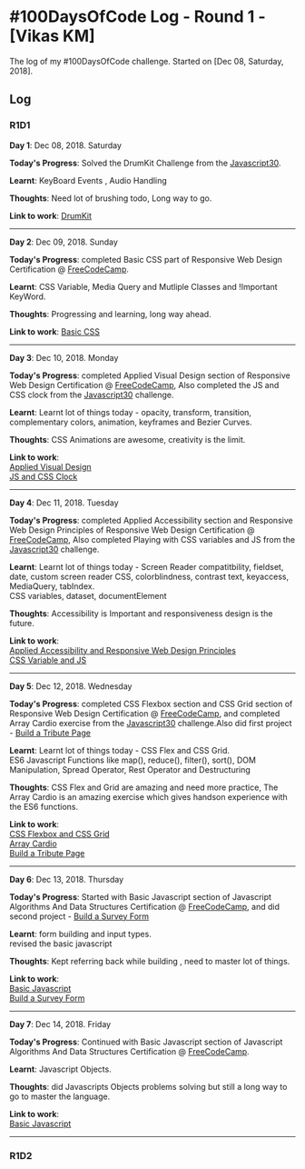 # #100DaysOfCode Log - Round 1 - [Vikas KM]

The log of my #100DaysOfCode challenge. Started on [Dec 08, Saturday, 2018].

## Log

### R1D1 
<strong>Day 1</strong>: Dec 08, 2018. Saturday

<strong>Today's Progress</strong>: Solved the DrumKit Challenge from the <a href="https://javascript30.com/" target="_blank">Javascript30</a>.

<strong>Learnt</strong>: KeyBoard Events , Audio Handling
  
<strong>Thoughts</strong>: Need lot of brushing todo, Long way to go.

<strong>Link to work</strong>: <a href="https://github.com/Vikas-KM/JavaScript30/tree/master/01%20-%20JavaScript%20Drum%20Kit" rel="nofollow">DrumKit</a>
<hr/>


<strong>Day 2</strong>: Dec 09, 2018. Sunday

<strong>Today's Progress</strong>: completed Basic CSS part of Responsive Web Design Certification @ <a href="https://www.freecodecamp.org" target="_blank">FreeCodeCamp</a>.

<strong>Learnt</strong>: CSS Variable, Media Query and Mutliple Classes and !Important KeyWord.
  
<strong>Thoughts</strong>: Progressing and learning, long way ahead.

<strong>Link to work</strong>: <a href="https://www.freecodecamp.org/vikaskm" rel="nofollow">Basic CSS</a>
<hr/>


<strong>Day 3</strong>: Dec 10, 2018. Monday

<strong>Today's Progress</strong>: completed Applied Visual Design section of Responsive Web Design Certification @ <a href="https://www.freecodecamp.org" target="_blank">FreeCodeCamp</a>, Also completed the JS and CSS clock from the <a href="https://javascript30.com/" target="_blank">Javascript30</a> challenge.


<strong>Learnt</strong>: Learnt lot of things today - opacity, transform, transition, complementary colors, 
animation, keyframes and Bezier Curves.
  
<strong>Thoughts</strong>: CSS Animations are awesome, creativity is the limit.

<strong>Link to work</strong>:<br/>
<a href="https://www.freecodecamp.org/vikaskm" rel="nofollow">Applied Visual Design</a><br/>
<a href="https://github.com/Vikas-KM/JavaScript30/tree/master/02%20-%20JS%20and%20CSS%20Clock" rel="nofollow">JS and CSS Clock</a>
<hr/>


<strong>Day 4</strong>: Dec 11, 2018. Tuesday

<strong>Today's Progress</strong>: completed Applied Accessibility section and Responsive Web Design Principles of Responsive Web Design Certification @ <a href="https://www.freecodecamp.org" target="_blank">FreeCodeCamp</a>, Also completed Playing with CSS variables and JS from the <a href="https://javascript30.com/" target="_blank">Javascript30</a> challenge.

<strong>Learnt</strong>: Learnt lot of things today - Screen Reader compatitbility, fieldset, date, custom screen reader CSS, colorblindness, contrast text, keyaccess, MediaQuery, tabIndex.<br/>
CSS variables, dataset, documentElement
  
<strong>Thoughts</strong>: Accessibility is Important and responsiveness design is the future.

<strong>Link to work</strong>:<br/>
<a href="https://www.freecodecamp.org/vikaskm" rel="nofollow">Applied Accessibility and Responsive Web Design Principles</a><br/>
<a href="https://github.com/Vikas-KM/JavaScript30/tree/master/03%20-%20CSS%20Variables" rel="nofollow">CSS Variable and JS</a>
<hr/>


<strong>Day 5</strong>: Dec 12, 2018. Wednesday

<strong>Today's Progress</strong>: completed CSS Flexbox section and CSS Grid section of Responsive Web Design Certification @ <a href="https://www.freecodecamp.org" target="_blank">FreeCodeCamp</a>, and completed Array Cardio exercise from the <a href="https://javascript30.com/" target="_blank">Javascript30</a> challenge.Also did first project - <a href="https://codepen.io/VIkasKM/full/roVgBW" target="_blank">Build a Tribute Page</a>

<strong>Learnt</strong>: Learnt lot of things today - CSS Flex and CSS Grid.<br/>
ES6 Javascript Functions like map(), reduce(), filter(), sort(), DOM Manipulation, Spread Operator, Rest Operator and Destructuring
  
<strong>Thoughts</strong>: CSS Flex and Grid are amazing and need more practice, The Array Cardio is an amazing exercise which gives handson experience with the ES6 functions.

<strong>Link to work</strong>:<br/>
<a href="https://www.freecodecamp.org/vikaskm" rel="nofollow">CSS Flexbox and CSS Grid</a><br/>
<a href="https://github.com/Vikas-KM/JavaScript30/tree/master/04%20-%20Array%20Cardio%20Day%201" rel="nofollow">Array Cardio</a><br/>
<a href="https://codepen.io/VIkasKM/full/roVgBW" target="_blank">Build a Tribute Page</a>
<hr/>



<strong>Day 6</strong>: Dec 13, 2018. Thursday

<strong>Today's Progress</strong>: Started with Basic Javascript section of Javascript Algorithms And Data Structures Certification @ <a href="https://www.freecodecamp.org" target="_blank">FreeCodeCamp</a>, and did second project - <a href="https://codepen.io/VIkasKM/pen/GPpYoY" target="_blank">Build a Survey Form</a>

<strong>Learnt</strong>: form building and input types.<br/>
revised the basic javascript
  
<strong>Thoughts</strong>: Kept referring back while building , need to master lot of things.

<strong>Link to work</strong>:<br/>
<a href="https://www.freecodecamp.org/vikaskm" rel="nofollow">Basic Javascript</a><br/>
<a href="https://codepen.io/VIkasKM/pen/GPpYoY" target="_blank">Build a Survey Form</a>
<hr/>



<strong>Day 7</strong>: Dec 14, 2018. Friday

<strong>Today's Progress</strong>: Continued with Basic Javascript section of Javascript Algorithms And Data Structures Certification @ <a href="https://www.freecodecamp.org" target="_blank">FreeCodeCamp</a>.

<strong>Learnt</strong>: Javascript Objects.<br/>
  
<strong>Thoughts</strong>: did Javascripts Objects problems solving but still a long way to go to master the language.

<strong>Link to work</strong>:<br/>
<a href="https://www.freecodecamp.org/vikaskm" rel="nofollow">Basic Javascript</a><br/>
<hr/>


### R1D2

